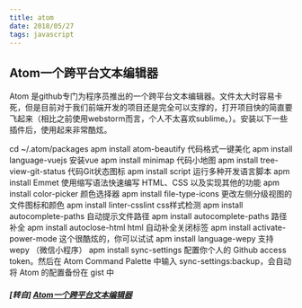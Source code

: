 ```yaml
---
title: atom
date: 2018/05/27
tags: javascript
---
```


## Atom一个跨平台文本编辑器

Atom 是github专门为程序员推出的一个跨平台文本编辑器。文件太大时容易卡死，但是目前对于我们前端开发的项目还是完全可以支撑的，打开项目快的简直要飞起来（相比之前使用webstorm而言，个人不太喜欢sublime。）。安装以下一些插件后，使用起来非常酷炫。

cd ~/.atom/packages 
apm install atom-beautify 代码格式一键美化
apm install language-vuejs 安装vue
apm install minimap  代码小地图
apm install tree-view-git-status 代码Git状态图标
apm install script 运行多种开发语言脚本
apm install Emmet 使用缩写语法快速编写 HTML、CSS 以及实现其他的功能
apm install color-picker 颜色选择器
apm install file-type-icons 更改左侧分级视图的文件图标和颜色
apm install linter-csslint css样式检测
apm install autocomplete-paths 自动提示文件路径
apm install autocomplete-paths 路径补全
apm install autoclose-html html 自动补全关闭标签
apm install activate-power-mode  这个很酷炫的，你可以试试
apm install language-wepy 支持wepy （微信小程序）
apm install sync-settings 配置你个人的 Github access token。然后在 Atom Command Palette 中输入 sync-settings:backup，会自动将 Atom 的配置备份在 gist 中

##### [转自] [Atom一个跨平台文本编辑器](https://segmentfault.com/a/1190000014899093)
